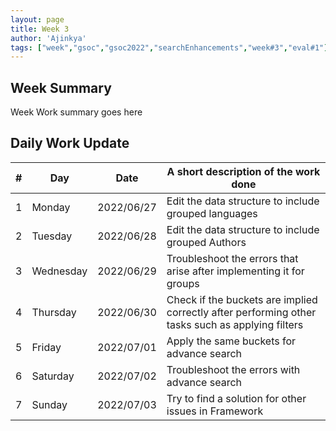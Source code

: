 ```yaml
---
layout: page
title: Week 3
author: 'Ajinkya'
tags: ["week","gsoc","gsoc2022","searchEnhancements","week#3","eval#1"]
---
```


## Week Summary

Week Work summary goes here 

## Daily Work Update

|\#|Day|Date|A short description of the work done|  
|---	|---	|---	|---	|  
|1   	| Monday 	  |   2022/06/27	| Edit the data structure to include grouped languages  |  
|2   	| Tuesday  	|   2022/06/28	| Edit the data structure to include grouped	Authors   |  
|3   	| Wednesday |   2022/06/29 	| Troubleshoot the errors that arise after implementing it for groups |  
|4   	| Thursday  |   2022/06/30	| Check if the buckets are implied correctly after performing other tasks such as applying filters |  
|5   	| Friday  	|   2022/07/01	| Apply the same buckets for advance search |  
|6   	| Saturday  |   2022/07/02	| Troubleshoot the errors with advance search |  
|7   	| Sunday  	|   2022/07/03	| Try to find a solution for other issues in Framework |  

